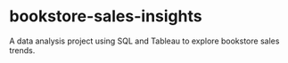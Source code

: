 # bookstore-sales-insights
A data analysis project using SQL and Tableau to explore bookstore sales trends.
